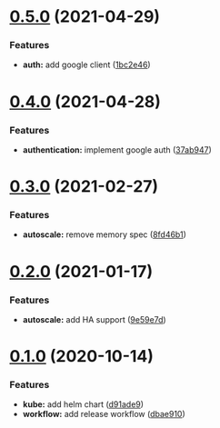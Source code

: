 # [0.5.0](https://github.com/bsord/tiles-client/compare/0.4.0...0.5.0) (2021-04-29)


### Features

* **auth:** add google client ([1bc2e46](https://github.com/bsord/tiles-client/commit/1bc2e46814434b3eafed65a90b712de1d72cf426))



# [0.4.0](https://github.com/bsord/tiles-client/compare/0.3.0...0.4.0) (2021-04-28)


### Features

* **authentication:** implement google auth ([37ab947](https://github.com/bsord/tiles-client/commit/37ab947d03fb0f3accff8da9e88728a44c256131))



# [0.3.0](https://github.com/bsord/tiles-client/compare/0.2.0...0.3.0) (2021-02-27)


### Features

* **autoscale:** remove memory spec ([8fd46b1](https://github.com/bsord/tiles-client/commit/8fd46b138e355a49e694d1da881ae6d792875e89))



# [0.2.0](https://github.com/bsord/tiles-client/compare/0.1.0...0.2.0) (2021-01-17)


### Features

* **autoscale:** add HA support ([9e59e7d](https://github.com/bsord/tiles-client/commit/9e59e7de961af78500776ec3396b9f7a2e94e181))



# [0.1.0](https://github.com/bsord/tiles-client/compare/d91ade9025700cb258e00dfd3eba256fa0b7435f...0.1.0) (2020-10-14)


### Features

* **kube:** add helm chart ([d91ade9](https://github.com/bsord/tiles-client/commit/d91ade9025700cb258e00dfd3eba256fa0b7435f))
* **workflow:** add release workflow ([dbae910](https://github.com/bsord/tiles-client/commit/dbae910b43623c4773cc11bb4efbbd11afc01423))



